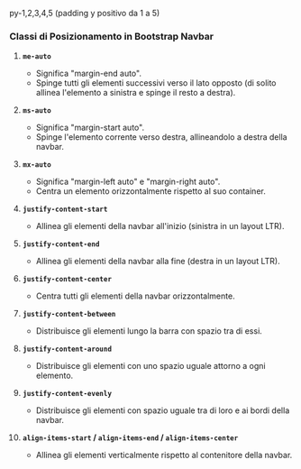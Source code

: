 py-1,2,3,4,5 (padding y positivo da 1 a 5)

### Classi di Posizionamento in Bootstrap Navbar

1. **`me-auto`**
    
    - Significa "margin-end auto".
    - Spinge tutti gli elementi successivi verso il lato opposto (di solito allinea l'elemento a sinistra e spinge il resto a destra).
2. **`ms-auto`**
    
    - Significa "margin-start auto".
    - Spinge l'elemento corrente verso destra, allineandolo a destra della navbar.
3. **`mx-auto`**
    
    - Significa "margin-left auto" e "margin-right auto".
    - Centra un elemento orizzontalmente rispetto al suo container.
4. **`justify-content-start`**
    
    - Allinea gli elementi della navbar all'inizio (sinistra in un layout LTR).
5. **`justify-content-end`**
    
    - Allinea gli elementi della navbar alla fine (destra in un layout LTR).
6. **`justify-content-center`**
    
    - Centra tutti gli elementi della navbar orizzontalmente.
7. **`justify-content-between`**
    
    - Distribuisce gli elementi lungo la barra con spazio tra di essi.
8. **`justify-content-around`**
    
    - Distribuisce gli elementi con uno spazio uguale attorno a ogni elemento.
9. **`justify-content-evenly`**
    
    - Distribuisce gli elementi con spazio uguale tra di loro e ai bordi della navbar.
10. **`align-items-start` / `align-items-end` / `align-items-center`**
    
    - Allinea gli elementi verticalmente rispetto al contenitore della navbar.
